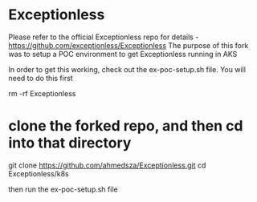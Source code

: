 # Exceptionless
Please refer to the official Exceptionless repo for details - https://github.com/exceptionless/Exceptionless
The purpose of this fork was to setup a POC environment to get Exceptionless running in AKS

In order to get this working, check out the ex-poc-setup.sh file. 
You will need to do this first

rm -rf Exceptionless

# clone the forked repo, and then cd into that directory
git clone https://github.com/ahmedsza/Exceptionless.git 
cd Exceptionless/k8s

then run the ex-poc-setup.sh file